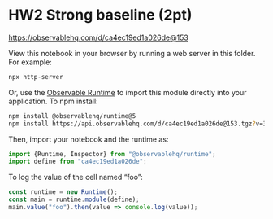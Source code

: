 # HW2 Strong baseline (2pt)

https://observablehq.com/d/ca4ec19ed1a026de@153

View this notebook in your browser by running a web server in this folder. For
example:

~~~sh
npx http-server
~~~

Or, use the [Observable Runtime](https://github.com/observablehq/runtime) to
import this module directly into your application. To npm install:

~~~sh
npm install @observablehq/runtime@5
npm install https://api.observablehq.com/d/ca4ec19ed1a026de@153.tgz?v=3
~~~

Then, import your notebook and the runtime as:

~~~js
import {Runtime, Inspector} from "@observablehq/runtime";
import define from "ca4ec19ed1a026de";
~~~

To log the value of the cell named “foo”:

~~~js
const runtime = new Runtime();
const main = runtime.module(define);
main.value("foo").then(value => console.log(value));
~~~
